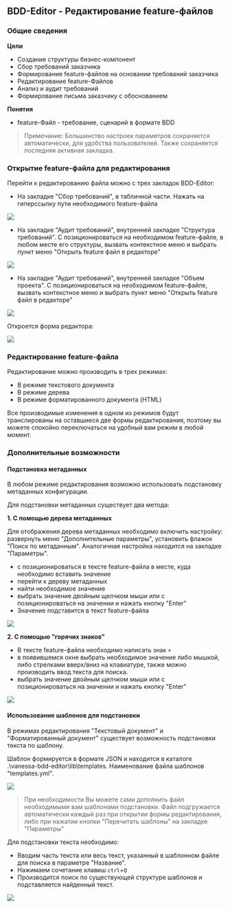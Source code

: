 ## BDD-Editor - Редактирование feature-файлов

### Общие сведения

**Цели**

  * Создание структуры бизнес-компонент
  * Сбор требований заказчика
  * Формирование feature-файлов на основании требований заказчика
  * Редактирование feature-Файлов
  * Анализ и аудит требований
  * Формирование письма заказчику с обоснованием
  
**Понятия**
 
  * feature-Файл - требование, сценарий в формате BDD

> Примечание: Большинство настроек параметров сохраняется автоматически, для удобства пользователей. Также сохраняется последняя активная закладка. 

### Открытие feature-файла для редактирования

Перейти к редактированию файла можно с трех закладок BDD-Editor:

  * На закладке "Сбор требований", в табличной части. Нажать на гиперссылку пути необходимого feature-файла

![](https://github.com/silverbulleters/vanessa-bdd-editor/blob/develop/doc/Images/Open1.png)

  * На закладке "Аудит требований", внутренней закладке "Структура требований". С позиционироваться на необходимом feature-файле, в любом месте его структуры, вызвать контекстное меню и выбрать пункт меню "Открыть feature файл в редакторе"

![](https://github.com/silverbulleters/vanessa-bdd-editor/blob/develop/doc/Images/Open2.png)

  * На закладке "Аудит требований", внутренней закладке "Объем проекта". С позиционироваться на необходимом feature-файле, вызвать контекстное меню и выбрать пункт меню "Открыть feature файл в редакторе"

![](https://github.com/silverbulleters/vanessa-bdd-editor/blob/develop/doc/Images/Open3.png)

Откроется форма редактора: 
 
![](https://github.com/silverbulleters/vanessa-bdd-editor/blob/develop/doc/Images/%D0%A0%D0%B5%D0%B4%D0%B0%D0%BA%D1%82%D0%BE%D1%80.png)


### Редактирование feature-файла

Редактирование можно производить в трех режимах:

  * В режиме текстового документа
  * В режиме дерева
  * В режиме форматированного документа (HTML)

Все производимые изменения в одном из режимов будут транслированы на оставшиеся две формы редактирования, поэтому вы можете спокойно переключаться на удобный вам режим в любой момент.

### Дополнительные возможности

#### Подстановка метаданных

В любом режиме редактирования возможно использовать подстановку метаданных конфигурации.

Для подстановки метаданных существует два метода:

**1. С помощью дерева метаданных**
 
Для отображения дерева метаданных необходимо включить настройку: развернуть меню "Дополнительные параметры", установить флажок "Поиск по метаданным". Аналогичная настройка находится на закладке "Параметры".

  * с позиционироваться в тексте feature-файла в месте, куда необходимо вставить значение
  * перейти к дереву метаданных
  * найти необходимое значение
  * выбрать значение двойным щелчком мыши или с позиционироваться на значении и нажать кнопку "Enter"
  * Значение подставится в текст feature-файла 

![](https://github.com/silverbulleters/vanessa-bdd-editor/blob/develop/doc/Images/metad.png)

**2. С помощью "горячих знаков"**

  * В тексте feature-файла необходимо написать знак `+`
  * в появившемся окне выбрать необходимое значение либо мышкой, либо стрелками вверх/вниз на клавиатуре, также можно производить ввод текста для поиска.
  * выбрать значение двойным щелчком мыши или с позиционироваться на значении и нажать кнопку "Enter"

![](https://github.com/silverbulleters/vanessa-bdd-editor/blob/develop/doc/Images/metadplus.png)

#### Использование шаблонов для подстановки

В режимах редактирования "Текстовый документ" и "Форматированный документ" существует возможность подстановки текста по шаблону.

Шаблон формируется в формате JSON и находится в каталоге .\vanessa-bdd-editor\lib\templates. Наименование файла шаблонов "templates.yml".

![](https://github.com/silverbulleters/vanessa-bdd-editor/blob/develop/doc/Images/templjson.png)

> При необходимости Вы можете сами дополнить файл необходимыми вам шаблонами подстановки.
> Файл подгружается автоматически каждый раз при открытии формы редактирования, либо при нажатии кнопки "Перечитать шаблоны" на закладке "Параметры" 

Для подстановки текста необходимо:

  * Вводим часть текста или весь текст, указанный в шаблонном файле для поиска в параметре "Название".
  * Нажимаем сочетание клавиш `ctrl`+`Q`
  * Производится поиск по существующей структуре шаблонов и подставляется найденный текст.

![](https://github.com/silverbulleters/vanessa-bdd-editor/blob/develop/doc/Images/templ.png)


